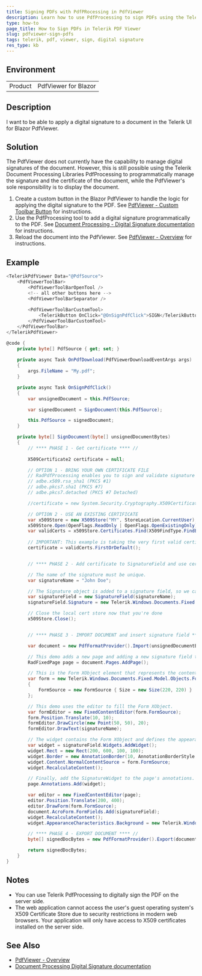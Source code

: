 ```yaml
---
title: Signing PDFs with PdfPRocessing in PdfViewer
description: Learn how to use PdfProcessing to sign PDFs using the Telerik PdfViewer in a web application.
type: how-to
page_title: How to Sign PDFs in Telerik PDF Viewer
slug: pdfviewer-sign-pdfs
tags: telerik, pdf, viewer, sign, digital signature
res_type: kb
---
```


## Environment

<table>
    <tbody>
        <tr>
            <td>Product</td>
            <td>PdfViewer for Blazor</td>
        </tr>
    </tbody>
</table>

## Description

I want to be able to apply a digital signature to a document in the Telerik UI for Blazor PdfViewer.

## Solution

The PdfViewer does not currently have the capability to manage digital signatures of the document. However, this is still possible using the Telerik Document Processing Libraries PdfProcessing to programmatically manage the signature and the certificate of the document, while the PdfViewer's sole responsibility is to display the document.

1. Create a custom button in the Blazor PdfViewer to handle the logic for applying the digital signature to the PDF. See [PdfViewer - Custom Toolbar Button](https://docs.telerik.com/blazor-ui/components/pdfviewer/toolbar#custom-tools) for instructions.
2. Use the PdfProcessing tool to add a digital signature programmatically to the PDF. See [Document Processing - Digital Signature documentation](https://docs.telerik.com/devtools/document-processing/libraries/radpdfprocessing/features/digital-signature) for instructions.
3. Reload the document into the PdfViewer. See [PdfViewer - Overview](https://docs.telerik.com/blazor-ui/components/pdfviewer/overview) for instructions.


## Example

<div class="skip-repl"></div>

````C#
<TelerikPdfViewer Data="@PdfSource">
    <PdfViewerToolBar>
        <PdfViewerToolBarOpenTool />
        <!-- all other buttons here -->
		<PdfViewerToolBarSeparator />
		
		<PdfViewerToolBarCustomTool>
            <TelerikButton OnClick="@OnSignPdfClick">SIGN</TelerikButton>
        </PdfViewerToolBarCustomTool>
    </PdfViewerToolBar>
</TelerikPdfViewer>

@code {
    private byte[] PdfSource { get; set; }
	
	private async Task OnPdfDownload(PdfViewerDownloadEventArgs args)
    {
        args.FileName = "My.pdf";
    }

    private async Task OnSignPdfClick()
    {
        var unsignedDocument = this.PdfSource;

        var signedDocument = SignDocument(this.PdfSource);

        this.PdfSource = signedDocument;
    }

	private byte[] SignDocument(byte[] unsignedDocumentBytes)
	{
        // **** PHASE 1 - Get certificate **** //
		
		X509Certificate2 certificate = null;

		// OPTION 1 - BRING YOUR OWN CERTIFICATE FILE
        // RadPdfProcessing enables you to sign and validate signature fields using standard signature encodings
        // adbe.x509.rsa_sha1 (PKCS #1)
        // adbe.pkcs7.sha1 (PKCS #7)
        // adbe.pkcs7.detached (PKCS #7 Detached)

		//certificate = new System.Security.Cryptography.X509Certificates.X509Certificate2(certificateFilePath, certificateFilePassword);

		// OPTION 2 - USE AN EXISTING CERTIFICATE
		var x509Store = new X509Store("MY", StoreLocation.CurrentUser);
		x509Store.Open(OpenFlags.ReadOnly | OpenFlags.OpenExistingOnly);
		var validCerts = x509Store.Certificates.Find(X509FindType.FindByTimeValid, DateTime.Now, false);
		
		// IMPORTANT: This example is taking the very first valid certificate. In a real app, you will selected the cert you want to sign the document with.
		certificate = validCerts.FirstOrDefault();


        // **** PHASE 2 - Add certificate to SignatureField and use certificate **** //

        // The name of the signature must be unique.
        var signatureName = "John Doe";

        // The Signature object is added to a signature field, so we can add a visualization to it.
		var signatureField = new SignatureField(signatureName);
		signatureField.Signature = new Telerik.Windows.Documents.Fixed.Model.DigitalSignatures.Signature(certificate);

        // Close the local cert store now that you're done
        x509Store.Close();


        // **** PHASE 3 - IMPORT DOCUMENT and insert signature field **** //

        var document = new PdfFormatProvider().Import(unsignedDocumentBytes, new TimeSpan(0, 0, 5));

        // This demo adds a new page and adding a new signature field there. If your document already has a signature field, you can search for it instead.
        RadFixedPage page = document.Pages.AddPage();

        // This is the Form XObject element that represents the contents of the signature field.
        var form = new Telerik.Windows.Documents.Fixed.Model.Objects.Form
        {
            FormSource = new FormSource { Size = new Size(220, 220) }
        };

        // This demo uses the editor to fill the Form XObject.
        var formEditor = new FixedContentEditor(form.FormSource);
        form.Position.Translate(10, 10);
        formEditor.DrawCircle(new Point(50, 50), 20);
        formEditor.DrawText(signatureName);

		// The widget contains the Form XObject and defines the appearance of the signature field.
		var widget = signatureField.Widgets.AddWidget();
		widget.Rect = new Rect(200, 600, 100, 100);
		widget.Border = new AnnotationBorder(10, AnnotationBorderStyle.Solid, null);
		widget.Content.NormalContentSource = form.FormSource;
		widget.RecalculateContent();

        // Finally, add the SignatureWidget to the page's annotations.
		page.Annotations.Add(widget);

		var editor = new FixedContentEditor(page);
		editor.Position.Translate(200, 400);
		editor.DrawForm(form.FormSource);
		document.AcroForm.FormFields.Add(signatureField);
		widget.RecalculateContent();
		widget.AppearanceCharacteristics.Background = new Telerik.Windows.Documents.Fixed.Model.ColorSpaces.RgbColor(255, 0, 0);

        // **** PHASE 4 - EXPORT DOCUMENT **** //
        byte[] signedDocBytes = new PdfFormatProvider().Export(document);

        return signedDocBytes;
    }
}
````

## Notes

- You can use Telerik PdfProcessing to digitally sign the PDF on the server side.
- The web application cannot access the user's guest operating system's X509 Certificate Store due to security restrictions in modern web browsers. Your application will only have access to X509 certificates installed on the server side. 

## See Also

- [PdfViewer - Overview](https://docs.telerik.com/blazor-ui/components/pdfviewer/overview)
- [Document Processing Digital Signature documentation](https://docs.telerik.com/devtools/document-processing/libraries/radpdfprocessing/features/digital-signature)
